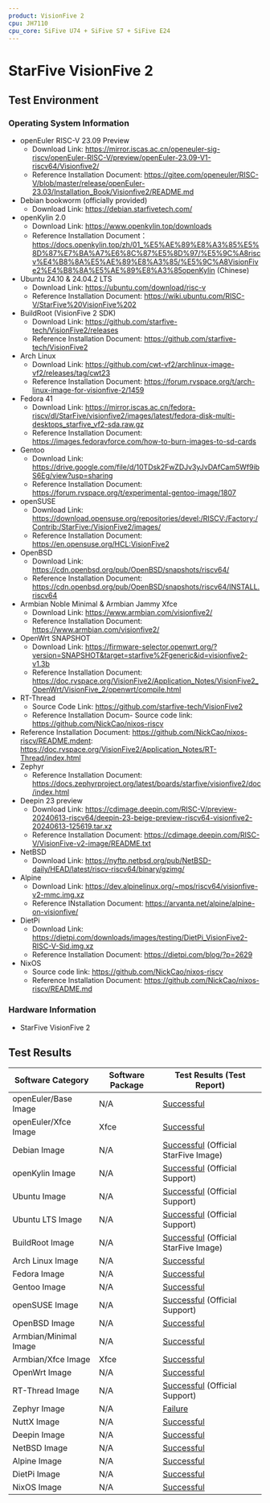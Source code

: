 ```yaml
---
product: VisionFive 2
cpu: JH7110
cpu_core: SiFive U74 + SiFive S7 + SiFive E24
---
```


# StarFive VisionFive 2

## Test Environment

### Operating System Information

- openEuler RISC-V 23.09 Preview
    - Download Link: https://mirror.iscas.ac.cn/openeuler-sig-riscv/openEuler-RISC-V/preview/openEuler-23.09-V1-riscv64/Visionfive2/
    - Reference Installation Document: https://gitee.com/openeuler/RISC-V/blob/master/release/openEuler-23.03/Installation_Book/Visionfive2/README.md
- Debian bookworm (officially provided)
    - Download Link: https://debian.starfivetech.com/
- openKylin 2.0
    - Download Link: https://www.openkylin.top/downloads
    - Reference Installation Document：https://docs.openkylin.top/zh/01_%E5%AE%89%E8%A3%85%E5%8D%87%E7%BA%A7%E6%8C%87%E5%8D%97/%E5%9C%A8riscv%E4%B8%8A%E5%AE%89%E8%A3%85/%E5%9C%A8VisionFive2%E4%B8%8A%E5%AE%89%E8%A3%85openKylin (Chinese)
- Ubuntu 24.10 & 24.04.2 LTS
    - Download Link: https://ubuntu.com/download/risc-v
    - Reference Installation Document: https://wiki.ubuntu.com/RISC-V/StarFive%20VisionFive%202
- BuildRoot (VisionFive 2 SDK)
    - Download Link: https://github.com/starfive-tech/VisionFive2/releases
    - Reference Installation Document: https://github.com/starfive-tech/VisionFive2
- Arch Linux
    - Download Link: https://github.com/cwt-vf2/archlinux-image-vf2/releases/tag/cwt23
    - Reference Installation Document: https://forum.rvspace.org/t/arch-linux-image-for-visionfive-2/1459
- Fedora 41
  - Download Link: https://mirror.iscas.ac.cn/fedora-riscv/dl/StarFive/visionfive2/images/latest/fedora-disk-multi-desktops_starfive_vf2-sda.raw.gz
  - Reference Installation Document: https://images.fedoravforce.com/how-to-burn-images-to-sd-cards
- Gentoo
    - Download Link: https://drive.google.com/file/d/10TDsk2FwZDJv3yJvDAfCam5Wf9ibS6Eg/view?usp=sharing
    - Reference Installation Document: https://forum.rvspace.org/t/experimental-gentoo-image/1807
- openSUSE
    - Download Link: https://download.opensuse.org/repositories/devel:/RISCV:/Factory:/Contrib:/StarFive:/VisionFive2/images/
    - Reference Installation Document: https://en.opensuse.org/HCL:VisionFive2
- OpenBSD
  - Download Link: https://cdn.openbsd.org/pub/OpenBSD/snapshots/riscv64/
  - Reference Installation Document: https://cdn.openbsd.org/pub/OpenBSD/snapshots/riscv64/INSTALL.riscv64
- Armbian Noble Minimal & Armbian Jammy Xfce
    - Download Link: https://www.armbian.com/visionfive2/
    - Reference Installation Document: https://www.armbian.com/visionfive2/
- OpenWrt SNAPSHOT
    - Download Link: https://firmware-selector.openwrt.org/?version=SNAPSHOT&target=starfive%2Fgeneric&id=visionfive2-v1.3b
    - Reference Installation Document: https://doc.rvspace.org/VisionFive2/Application_Notes/VisionFive2_OpenWrt/VisionFive_2/openwrt/compile.html
- RT-Thread
    - Source Code Link: https://github.com/starfive-tech/VisionFive2
    - Reference Installation Docum- Source code link: https://github.com/NickCao/nixos-riscv
- Reference Installation Document: https://github.com/NickCao/nixos-riscv/README.mdent: https://doc.rvspace.org/VisionFive2/Application_Notes/RT-Thread/index.html
- Zephyr
    - Reference Installation Document: https://docs.zephyrproject.org/latest/boards/starfive/visionfive2/doc/index.html
- Deepin 23 preview
    - Download Link: https://cdimage.deepin.com/RISC-V/preview-20240613-riscv64/deepin-23-beige-preview-riscv64-visionfive2-20240613-125619.tar.xz
    - Reference Installation Document: https://cdimage.deepin.com/RISC-V/VisionFive-v2-image/README.txt
- NetBSD
    - Download Link: https://nyftp.netbsd.org/pub/NetBSD-daily/HEAD/latest/riscv-riscv64/binary/gzimg/
- Alpine
    - Download Link: https://dev.alpinelinux.org/~mps/riscv64/visionfive-v2-mmc.img.xz
    - Reference INstallation Document: https://arvanta.net/alpine/alpine-on-visionfive/
- DietPi
    - Download Link: https://dietpi.com/downloads/images/testing/DietPi_VisionFive2-RISC-V-Sid.img.xz
    - Reference Installation Document: https://dietpi.com/blog/?p=2629
- NixOS
    - Source code link: https://github.com/NickCao/nixos-riscv
    - Reference Installation Document: https://github.com/NickCao/nixos-riscv/README.md
### Hardware Information

- StarFive VisionFive 2

## Test Results

| Software Category     | Software Package | Test Results (Test Report)                        |
| --------------------- | ---------------- | ------------------------------------------------- |
| openEuler/Base Image  | N/A              | [Successful][oERV]                                |
| openEuler/Xfce Image  | Xfce             | [Successful][oERV]                                |
| Debian Image          | N/A              | [Successful][Debian] (Official StarFive Image)    |
| openKylin Image       | N/A              | [Successful][oK] (Official Support)               |
| Ubuntu Image          | N/A              | [Successful][Ubuntu] (Official Support)           |
| Ubuntu LTS Image      | N/A              | [Successful][Ubuntu-LTS] (Official Support)       |
| BuildRoot Image       | N/A              | [Successful][BuildRoot] (Official StarFive Image) |
| Arch Linux Image      | N/A              | [Successful][Arch]                                |
| Fedora Image          | N/A              | [Successful][Fedora]                              |
| Gentoo Image          | N/A              | [Successful][Gentoo]                              |
| openSUSE Image        | N/A              | [Successful][openSUSE] (Official Support)         |
| OpenBSD Image         | N/A              | [Successful][OpenBSD]                             |
| Armbian/Minimal Image | N/A              | [Successful][Armbian]                             |
| Armbian/Xfce Image    | Xfce             | [Successful][Armbian]                             |
| OpenWrt Image         | N/A              | [Successful][OpenWrt]                             |
| RT-Thread Image       | N/A              | [Successful][RT-Thread] (Official Support)        |
| Zephyr Image          | N/A              | [Failure][Zephyr]                                 |
| NuttX Image           | N/A              | [Successful][NuttX]                               |
| Deepin Image          | N/A              | [Successful][Deepin]                              |
| NetBSD Image          | N/A              | [Successful][NetBSD]                              |
| Alpine Image          | N/A              | [Successful][Alpine]                              |
| DietPi Image          | N/A              | [Successful][DietPi]                              |
| NixOS Image           | N/A              | [Successful][NixOS]                               |

[oERV]: ./openEuler/README.md
[Debian]: ./Debian/README.md
[oK]: ./openKylin/README.md
[Ubuntu]: ./Ubuntu/README.md
[Ubuntu-LTS]: ./Ubuntu/Ubuntu_LTS.md
[BuildRoot]: ./BuildRoot/README.md
[Arch]: ./ArchLinux/README.md
[Fedora]: ./Fedora/README.md
[Gentoo]: ./Gentoo/README.md
[openSUSE]: ./openSUSE/README.md
[OpenBSD]: ./OpenBSD/README.md
[Armbian]: ./Armbian/README.md
[OpenWrt]: ./OpenWRT/README.md
[RT-Thread]: ./RT-Thread/README.md
[Zephyr]: ./Zephyr/README.md
[NuttX]: ./NuttX/README.md
[Deepin]: ./Deepin/README.md
[NetBSD]: ./NetBSD/README.md
[Alpine]: ./Alpine/README.md
[DietPi]: ./DietPi/README.md
[NixOS]: ./NixOS/README.md
